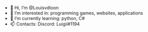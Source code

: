- 👋 Hi, I’m @Louisvdloon
- 👀 I’m interested in: programming games, websites, applications
- 🌱 I’m currently learning: python, C#
- 📫 Contacts: Discord: Luigii#1194

<!---
Louisvdloon/Louisvdloon is a ✨ special ✨ repository because its `README.md` (this file) appears on your GitHub profile.
You can click the Preview link to take a look at your changes.
--->
